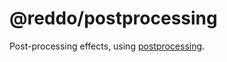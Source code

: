 # @reddo/postprocessing

Post-processing effects, using [postprocessing](https://github.com/pmndrs/postprocessing).
